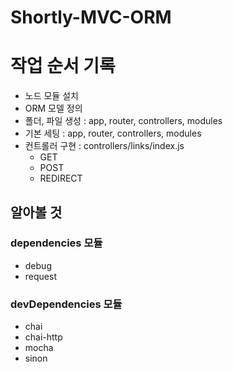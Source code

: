 # Shortly-MVC-ORM

# 작업 순서 기록
- 노드 모듈 설치
- ORM 모델 정의
- 폴더, 파일 생성 : app, router, controllers, modules
- 기본 세팅 : app, router, controllers, modules
- 컨트롤러 구현 : controllers/links/index.js
  - GET
  - POST
  - REDIRECT

## 알아볼 것
### dependencies 모듈
- debug
- request
### devDependencies 모듈
- chai
- chai-http
- mocha
- sinon
